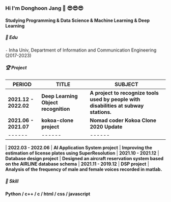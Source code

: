 ### Hi I'm Donghoon Jang 👋 😎😎😎
#### Studying Programming & Data Science & Machine Learning & Deep Learning   

##### 📘 ️Edu 
  
`-` Inha Univ, Department of Information and Communication Engineering (2017-2023)  


##### 🏆 Project  

| PERIOD | TITLE | SUBJECT |
| ------- | ------- | -------|
| **2021.12 - 2022.02** | **Deep Learning Object recognition** | **A project to recognize tools used by people with disabilities at subway stations.** |
| **2021.06 - 2021.07** | **kokoa-clone project** | **Nomad coder Kokoa Clone 2020 Update**
| ------ | ------ | ------|

| **2022.03 - 2022.06** | **AI Application System project** | **Improving the estimation of license plates using SuperResolution**
| **2021.10 - 2021.12** | **Database design project** | **Designed an aircraft reservation system based on the AIRLINE database schema**
| **2021.11 - 2019.12** | **DSP project** | **Analysis of the frequency of male and female voices recorded in matlab.**  

##### 🧩 Skill  

**Python / c++ / c / html / css / javascript**    

